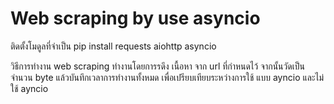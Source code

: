 # Web scraping by use asyncio

ติดตั้งโมดูลที่จำเป็น
pip install requests aiohttp asyncio

วิธีการทำงาน
web scraping ทำงานโดยการรดึง เนื้อหา จาก url ที่กำหนดไว้ จากนั้นวัดเป็นจำนวน byte แล้วบันทึกเวลาการทำงานทั้งหมด เพื่อเปรียบเทียบระหว่างการใช้ แบบ ayncio และไม่ใช้ ayncio 
